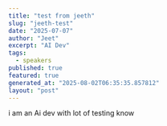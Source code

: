 ```yaml
---
title: "test from jeeth"
slug: "jeeth-test"
date: "2025-07-07"
author: "Jeet"
excerpt: "AI Dev"
tags:
  - speakers
published: true
featured: true
generated_at: "2025-08-02T06:35:35.857812"
layout: "post"
---
```


i am an Ai dev with lot of testing know